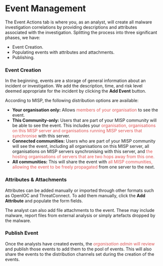 # Event Management

The Event Actions tab is where you, as an analyst, will create all malware investigation correlations by providing descriptions and attributes associated with the investigation. Splitting the process into three significant phases, we have: 

- Event Creation.
- Populating events with attributes and attachments.
- Publishing.

### Event Creation

In the beginning, events are a storage of general information about an incident or investigation. We add the description, time, and risk level deemed appropriate for the incident by clicking the **Add Event** button.

According to MISP, the following distribution options are available:

- **Your organisation only:** Allows <span style="color:rgb(221, 85, 85)">members of your organisation</span> to see the event.
- **This Community-only:** Users that are part of your MISP community will be able to see the event. This includes your <span style="color:rgb(221, 85, 85)">organisation, organisations on this MISP server and organisations running MISP servers that synchronise</span> with this server.
- **Connected communities:** Users who are part of your MISP community will see the event, including all organisations on this MISP server, all organisations on MISP servers synchronising with this server, and <span style="color:rgb(221, 85, 85)">the hosting organisations of servers that are two hops away from this one.</span>
- **All communities:** This will share the event with <span style="color:rgb(221, 85, 85)">all MISP communities, allowing the event to be freely propagated</span> from one server to the next.

### Attributes & Attachments

Attributes can be added manually or imported through other formats such as OpenIOC and ThreatConnect. To add them manually, click the **Add Attribute** and populate the form fields. 

The analyst can also add file attachments to the event. These may include malware, report files from external analysis or simply artefacts dropped by the malware.

### Publish Event  

Once the analysts have created events, the <span style="color:rgb(221, 85, 85)">_organisation admin_ will review </span>and publish those events to add them to the pool of events. This will also share the events to the distribution channels set during the creation of the events.